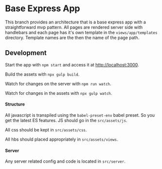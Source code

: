 # Base Express App

This branch provides an architecture that is a base express app with a straightforward mvp pattern. All pages are rendered server side with handlebars and each page has it's own template in the `views/app/templates` directory. Template names are the then the name of the page path.

## Development

Start the app with `npm start` and access it at [http://localhost:3000](http://localhost:3000).

Build the assets with `npx gulp build`.

Watch for changes on the server with `npm run watch`.

Watch for changes in the assets with `npx gulp watch`.

#### Structure

All javascript is transpiled using the `babel-preset-env` babel preset. So you get the latest ES features. JS should go in the `src/assets/js`.

All css should be kept in `src/assets/css`.

All hbs should placed appropriately in `src/assets/views`.

#### Server

Any server related config and code is located in `src/server`.
